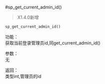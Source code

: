 #sp_get_current_admin_id()

> X1.4.0新增

```php
sp_get_current_admin_id()
```
功能：  
获取当前登录管理员id,同get_current_admin_id()

参数：  
无

返回：  
类型int,管理员的id